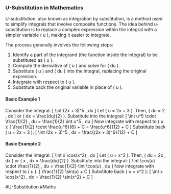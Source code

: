 ### U-Substitution in Mathematics

U-substitution, also known as integration by substitution, is a method used to simplify integrals that involve composite functions. The idea behind u-substitution is to replace a complex expression within the integral with a simpler variable \( u \), making it easier to integrate.

The process generally involves the following steps:
1. Identify a part of the integrand (the function inside the integral) to be substituted as \( u \).
2. Compute the derivative of \( u \) and solve for \( du \).
3. Substitute \( u \) and \( du \) into the integral, replacing the original expression.
4. Integrate with respect to \( u \).
5. Substitute back the original variable in place of \( u \).

#### Basic Example 1
Consider the integral:
\[
\int (2x + 3)^5 \, dx
\]
Let \( u = 2x + 3 \). Then, \( du = 2 \, dx \) or \( dx = \frac{du}{2} \).
Substitute into the integral:
\[
\int u^5 \cdot \frac{1}{2} \, du = \frac{1}{2} \int u^5 \, du
\]
Now integrate with respect to \( u \):
\[
\frac{1}{2} \cdot \frac{u^6}{6} + C = \frac{u^6}{12} + C
\]
Substitute back \( u = 2x + 3 \):
\[
\int (2x + 3)^5 \, dx = \frac{(2x + 3)^6}{12} + C
\]

#### Basic Example 2
Consider the integral:
\[
\int x \cos(x^2) \, dx
\]
Let \( u = x^2 \). Then, \( du = 2x \, dx \) or \( x \, dx = \frac{du}{2} \).
Substitute into the integral:
\[
\int \cos(u) \cdot \frac{1}{2} \, du = \frac{1}{2} \int \cos(u) \, du
\]
Now integrate with respect to \( u \):
\[
\frac{1}{2} \sin(u) + C
\]
Substitute back \( u = x^2 \):
\[
\int x \cos(x^2) \, dx = \frac{1}{2} \sin(x^2) + C
\]

#U-Substitution #Maths